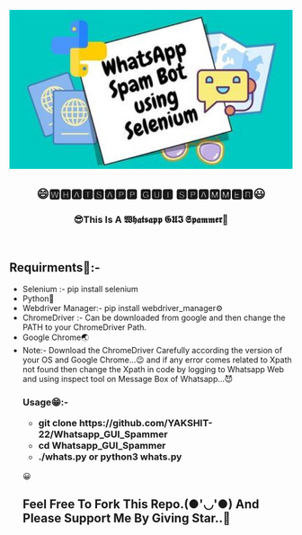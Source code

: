 <a href="#"><img width="100%" height="60%" src="wp.jpg" height="175px"/></a>
<h2 align="center">😄🆆🅷🅰🆃🆂🅰🅿🅿 🅶🆄🅸 🆂🅿🅰🅼🅼🅴🆁😃</h2>
<h3 align="center">😎This Is A 𝖂𝖍𝖆𝖙𝖘𝖆𝖕𝖕 𝕲𝖀𝕴 𝕾𝖕𝖆𝖒𝖒𝖊𝖗🤖</h3>
<br>
<p>
<h2>Requirments🙂:-</h2>
<ul>
<li>Selenium :- pip install selenium</li>
<li>Python🐍</li>
<li>Webdriver Manager:- pip install webdriver_manager⚙</li>
<li>ChromeDriver :- Can be downloaded from google and then change the PATH to your ChromeDriver Path.</li>
<li>Google Chrome🌏</li>
<li>Note:- Download the ChromeDriver Carefully according the version of your OS and Google Chrome...😉 and if any error comes related to Xpath not found then change the Xpath in code by logging to Whatsapp Web and using inspect tool on Message Box of Whatsapp...😈
<p align="center">
<h3>Usage😁:-
<ul>
<li>git clone https://github.com/YAKSHIT-22/Whatsapp_GUI_Spammer</li>
<li>cd Whatsapp_GUI_Spammer</li>
<li>./whats.py or python3 whats.py</li>
  </ul></h3>
😀
<br>
</p>
<h2>Feel Free To Fork This Repo.(●'◡'●) And Please Support Me By Giving Star..🎇</h2>
